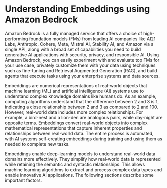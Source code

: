 # Understanding Embeddings using Amazon Bedrock

Amazon Bedrock is a fully managed service that offers a choice of high-performing foundation models (FMs) from leading AI companies like AI21 Labs, Anthropic, Cohere, Meta, Mistral AI, Stability AI, and Amazon via a single API, along with a broad set of capabilities you need to build generative AI applications with security, privacy, and responsible AI. Using Amazon Bedrock, you can easily experiment with and evaluate top FMs for your use case, privately customize them with your data using techniques such as fine-tuning and Retrieval Augmented Generation (RAG), and build agents that execute tasks using your enterprise systems and data sources.

Embeddings are numerical representations of real-world objects that machine learning (ML) and artificial intelligence (AI) systems use to understand complex knowledge domains like humans do. As an example, computing algorithms understand that the difference between 2 and 3 is 1, indicating a close relationship between 2 and 3 as compared to 2 and 100. However, real-world data includes more complex relationships. For example, a bird-nest and a lion-den are analogous pairs, while day-night are opposite terms. Embeddings convert real-world objects into complex mathematical representations that capture inherent properties and relationships between real-world data. The entire process is automated, with AI systems self-creating embeddings during training and using them as needed to complete new tasks.

Embeddings enable deep-learning models to understand real-world data domains more effectively. They simplify how real-world data is represented while retaining the semantic and syntactic relationships. This allows machine learning algorithms to extract and process complex data types and enable innovative AI applications. The following sections describe some important factors. 
